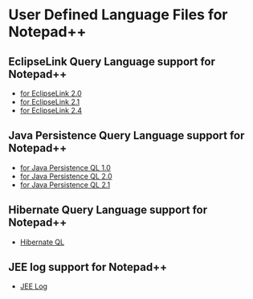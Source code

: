 # User Defined Language Files for Notepad++

EclipseLink Query Language support for Notepad++
---
* [for EclipseLink 2.0](npp.EQL2_0.xml)
* [for EclipseLink 2.1](npp.EQL2_1.xml)
* [for EclipseLink 2.4](npp.EQL2_4.xml)

Java Persistence Query Language support for Notepad++
---
* [for Java Persistence QL 1.0](npp.JPQL1_0.xml)
* [for Java Persistence QL 2.0](npp.JPQL2_0.xml)
* [for Java Persistence QL 2.1](npp.JPQL2_1.xml)

Hibernate Query Language support for Notepad++
---
* [Hibernate QL](npp.hibernate.xml)

JEE log support for Notepad++
---
* [JEE Log](npp.jeelog.xml)
